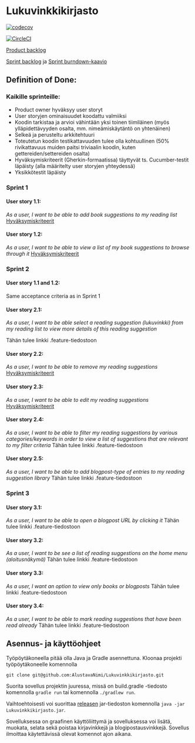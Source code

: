 # Lukuvinkkikirjasto

[![codecov](https://codecov.io/gh/AlustavaNimi/Lukuvinkkikirjasto/branch/master/graph/badge.svg)](https://codecov.io/gh/AlustavaNimi/Lukuvinkkikirjasto)

[![CircleCI](https://circleci.com/gh/AlustavaNimi/Lukuvinkkikirjasto.svg?style=svg)](https://circleci.com/gh/AlustavaNimi/Lukuvinkkikirjasto)

[Product backlog](https://docs.google.com/spreadsheets/d/1rBtfdbz3aD68T5sgYHyLOhiQsKZAhYVsElXckrt0-YY/edit?usp=sharing)

[Sprint backlog](https://github.com/AlustavaNimi/Lukuvinkkikirjasto/projects/1) ja [Sprint burndown-kaavio](https://docs.google.com/spreadsheets/d/1UURz--MI8hLlcHOOnGXXCvV4FUqv2Zm1d9TuHlCNGqk)

## Definition of Done:

### Kaikille sprinteille:
- Product owner hyväksyy user storyt
- User storyjen ominaisuudet koodattu valmiiksi
- Koodin tarkistaa ja arvioi vähintään yksi toinen tiimiläinen (myös ylläpidettävyyden osalta, mm. nimeämiskäytäntö on yhtenäinen)
- Selkeä ja perusteltu arkkitehtuuri
- Toteutetun koodin testikattavuuden tulee olla kohtuullinen (50% rivikattavuus muiden paitsi triviaalin koodin, kuten gettereiden/settereiden osalta)
- Hyväksymiskriteerit (Gherkin-formaatissa) täyttyvät ts. Cucumber-testit läpäisty (alla määritelty user storyjen yhteydessä)
- Yksikkötestit läpäisty

### Sprint 1

#### User story 1.1:
_As a user, I want to be able to add book suggestions to my reading list_
[Hyväksymiskriteerit](https://github.com/AlustavaNimi/Lukuvinkkikirjasto/blob/master/src/test/resources/main/new_book_suggestion.feature)

#### User story 1.2:
_As a user, I want to be able to view a list of my book suggestions to browse through it_
[Hyväksymiskriteerit](https://github.com/AlustavaNimi/Lukuvinkkikirjasto/blob/master/src/test/resources/main/browse_reading_suggestions.feature)

### Sprint 2

#### User story 1.1 and 1.2:
Same acceptance criteria as in Sprint 1

#### User story 2.1:
_As a user, I want to be able select a reading suggestion (lukuvinkki) from my reading list to view more details of this reading suggestion_

 Tähän tulee linkki .feature-tiedostoon

#### User story 2.2:
_As a user, I want to be able to remove my reading suggestions_
[Hyväksymiskriteerit](https://github.com/AlustavaNimi/Lukuvinkkikirjasto/blob/master/src/test/resources/main/delete_reading_suggestions.feature)

#### User story 2.3:
_As a user, I want to be able to edit my reading suggestions_
[Hyväksymiskriteerit](https://github.com/AlustavaNimi/Lukuvinkkikirjasto/blob/master/src/test/resources/main/edit_reading_suggestions.feature)

#### User story 2.4:
_As a user, I want to be able to filter my reading suggestions by various categories/keywords in order to view a list of suggestions that are relevant to my filter criteria_
Tähän tulee linkki .feature-tiedostoon

#### User story 2.5:
_As a user, I want to be able to add blogpost-type of entries to my reading suggestion library_
Tähän tulee linkki .feature-tiedostoon

### Sprint 3

#### User story 3.1:
_As a user, I want to be able to open a blogpost URL by clicking it_
Tähän tulee linkki .feature-tiedostoon

#### User story 3.2:
_As a user, I want to be see a list of reading suggestions on the home menu (aloitusnäkymä)_
Tähän tulee linkki .feature-tiedostoon

#### User story 3.3:
_As a user, I want an option to view only books or blogposts_
Tähän tulee linkki .feature-tiedostoon

#### User story 3.4:
_As a user, I want to be able to mark reading suggestions that have been read already_
Tähän tulee linkki .feature-tiedostoon

## Asennus- ja käyttöohjeet
Työpöytäkoneella pitää olla Java ja Gradle asennettuna.
Kloonaa projekti työpöytäkoneelle komennolla

    git clone git@github.com:AlustavaNimi/Lukuvinkkikirjasto.git

Suorita sovellus projektin juuressa, missä on build.gradle -tiedosto komennolla `gradle run` tai komennolla `./gradlew run`.

Vaihtoehtoisesti voi suorittaa [releasen](https://github.com/AlustavaNimi/Lukuvinkkikirjasto/releases) jar-tiedoston komennolla `java -jar Lukuvinkkikirjasto.jar`.

Sovelluksessa on graafinen käyttöliittymä ja sovelluksessa voi lisätä, muokata, selata sekä poistaa kirjavinkkejä ja blogipostausvinkkejä. Sovellus ilmoittaa käytettävissä olevat komennot ajon aikana.
